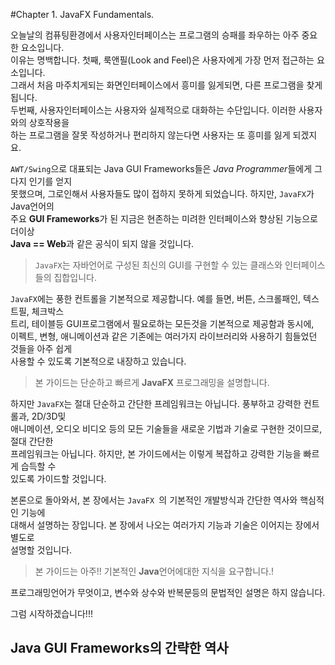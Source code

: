 #Chapter 1. JavaFX Fundamentals.

오늘날의 컴퓨팅환경에서 사용자인터페이스는 프로그램의 승패를 좌우하는 아주 중요한 요소입니다.       
이유는 명백합니다. 첫째, 룩앤필(Look and Feel)은 사용자에게 가장 먼저 접근하는 요소입니다.    
그래서 처음 마주치게되는 화면인터페이스에서 흥미를 잃게되면, 다른 프로그램을 찾게됩니다.     
두번째, 사용자인터페이스는 사용자와 실제적으로 대화하는 수단입니다. 이러한 사용자와의 상호작용을       
하는 프로그램을 잘못 작성하거나 편리하지 않는다면 사용자는 또 흥미를 잃게 되겠지요.      

`AWT/Swing`으로 대표되는 Java GUI Frameworks들은 *Java Programmer*들에게 그다지 인기를 얻지    
못했으며, 그로인해서 사용자들도 많이 접하지 못하게 되었습니다.  하지만, `JavaFX`가 Java언어의    
주요 **GUI Frameworks**가 된 지금은 현존하는 미려한 인터페이스와 향상된 기능으로 더이상      
**Java == Web**과 같은 공식이 되지 않을 것입니다.    


> `JavaFX`는 자바언어로 구성된 최신의 GUI를 구현할 수 있는 클래스와 인터페이스들의  집합입니다.
     
`JavaFX`에는 풍한 컨트롤을 기본적으로 제공합니다. 예를 들면, 버튼, 스크롤패인, 텍스트필, 체크박스      
트리, 테이블등 GUI프로그램에서 필요로하는 모든것을 기본적으로 제공함과 동시에,       
이펙트, 변형, 애니메이션과 같은 기존에는 여러가지 라이브러리와 사용하기 힘들었던 것들을 아주 쉽게      
사용할 수 있도록 기본적으로 내장하고 있습니다.


>  본 가이드는 단순하고 빠르게 **JavaFX** 프로그래밍을 설명합니다.
 
하지만 `JavaFX`는 절대 단순하고 간단한 프레임워크는 아닙니다. 풍부하고 강력한 컨트롤과, 2D/3D및       
애니메이션, 오디오 비디오 등의 모든 기술들을 새로운 기법과 기술로 구현한 것이므로, 절대 간단한      
프레임워크는 아닙니다. 하지만, 본 가이드에서는 이렇게 복잡하고 강력한 기능을 빠르게 습득할 수       
있도록 가이드할 것입니다.    


본론으로 돌아와서, 본 장에서는 `JavaFX `의 기본적인 개발방식과 간단한 역사와 핵심적인 기능에     
대해서 설명하는 장입니다. 본 장에서 나오는 여러가지 기능과 기술은 이어지는 장에서 별도로      
설명할 것입니다. 


> 본 가이드는 아주!! 기본적인 **Java**언어에대한 지식을 요구합니다.!   

프로그래밍언어가 무엇이고, 변수와 상수와 반복문등의 문법적인 설명은 하지 않습니다.     

그럼 시작하겠습니다!!!



## Java GUI Frameworks의 간략한 역사 

     


